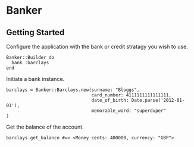 # Banker

## Getting Started

Configure the application with the bank or credit stratagy you wish to use.

    Banker::Builder do
      bank :barclays
    end

Initiate a bank instance.

    barclays = Banker::Barclays.new(surname: "Bloggs",
                         			card_number: 4111111111111111,
                         			date_of_birth: Date.parse('2012-01-01'),
                         			memorable_word: "superduper"
    )

Get the balance of the account.

    barclays.get_balance #=> <Money cents: 400000, currency: "GBP">


